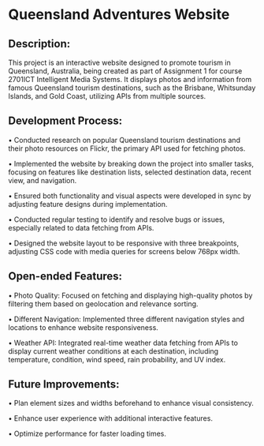 # Queensland Adventures Website

## Description:

This project is an interactive website designed to promote tourism in Queensland, Australia, being created as part of Assignment 1 for course 2701ICT Intelligent Media Systems. It displays photos and information from famous Queensland tourism destinations, such as the Brisbane, Whitsunday Islands, and Gold Coast, utilizing APIs from multiple sources.


## Development Process:

• Conducted research on popular Queensland tourism destinations and their photo resources on Flickr, the primary API used for fetching photos.

• Implemented the website by breaking down the project into smaller tasks, focusing on features like destination lists, selected destination data, recent view, and navigation.

• Ensured both functionality and visual aspects were developed in sync by adjusting feature designs during implementation.

• Conducted regular testing to identify and resolve bugs or issues, especially related to data fetching from APIs.

• Designed the website layout to be responsive with three breakpoints, adjusting CSS code with media queries for screens below 768px width.


## Open-ended Features:

• Photo Quality: Focused on fetching and displaying high-quality photos by filtering them based on geolocation and relevance sorting.

• Different Navigation: Implemented three different navigation styles and locations to enhance website responsiveness.

• Weather API: Integrated real-time weather data fetching from APIs to display current weather conditions at each destination, including temperature, condition, wind speed, rain probability, and UV index.


## Future Improvements:

• Plan element sizes and widths beforehand to enhance visual consistency.

• Enhance user experience with additional interactive features.

• Optimize performance for faster loading times.

